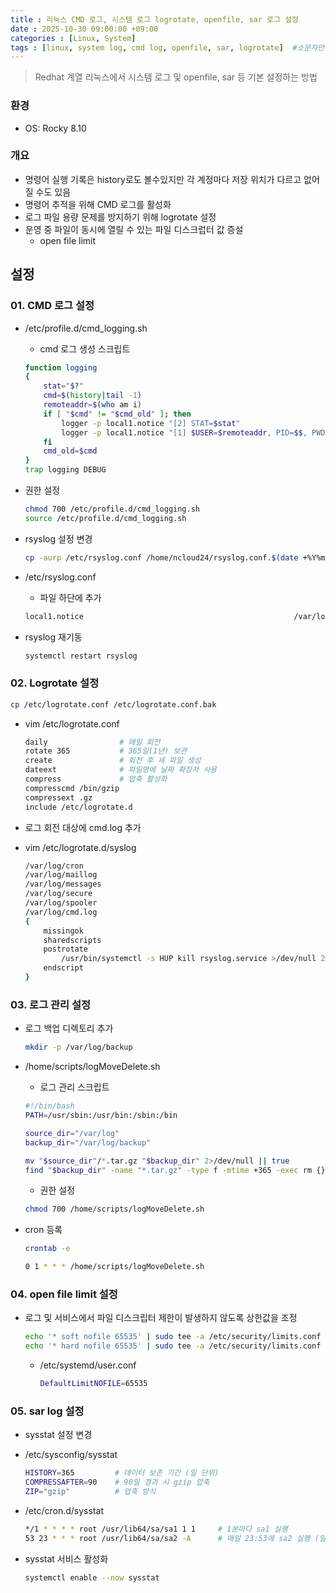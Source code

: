 ```yaml
---
title : 리눅스 CMD 로그, 시스템 로그 logrotate, openfile, sar 로그 설정
date : 2025-10-30 09:00:00 +09:00
categories : [Linux, System]
tags : [linux, system log, cmd log, openfile, sar, logrotate]  #소문자만 가능
---
```


> Redhat 계열 리눅스에서 시스템 로그 및 openfile, sar 등 기본 설정하는 방법
> 

### 환경

- OS: Rocky 8.10

### 개요

- 명령어 실행 기록은 history로도 볼수있지만 각 계정마다 저장 위치가 다르고 없어질 수도 있음
- 명령어 추적을 위해 CMD 로그를 활성화
- 로그 파일 용량 문제를 방지하기 위해 logrotate 설정
- 운영 중 파일이 동시에 열릴 수 있는 파일 디스크럽터 값 증설
    - open file limit

## 설정

### 01. CMD 로그 설정

- /etc/profile.d/cmd_logging.sh
    - cmd 로그 생성 스크립트
    
    ```bash
    function logging
    {
        stat="$?"
        cmd=$(history|tail -1)
        remoteaddr=$(who am i)
        if [ "$cmd" != "$cmd_old" ]; then
            logger -p local1.notice "[2] STAT=$stat"
            logger -p local1.notice "[1] $USER=$remoteaddr, PID=$$, PWD=$PWD, CMD=$cmd"
        fi
        cmd_old=$cmd
    }
    trap logging DEBUG
    ```
    
- 권한 설정
    
    ```bash
    chmod 700 /etc/profile.d/cmd_logging.sh
    source /etc/profile.d/cmd_logging.sh
    ```
    
- rsyslog 설정 변경
    
    ```bash
    cp -aurp /etc/rsyslog.conf /home/ncloud24/rsyslog.conf.$(date +%Y%m%d)
    ```
    
- /etc/rsyslog.conf
    - 파일 하단에 추가
    
    ```bash
    local1.notice                                               /var/log/cmd.log
    ```
    
- rsyslog 재기동
    
    ```bash
    systemctl restart rsyslog
    ```
    

### 02. Logrotate 설정

```bash
cp /etc/logrotate.conf /etc/logrotate.conf.bak
```

- vim /etc/logrotate.conf
    
    ```bash
    daily                # 매일 회전
    rotate 365           # 365일(1년) 보관
    create               # 회전 후 새 파일 생성
    dateext              # 파일명에 날짜 확장자 사용
    compress             # 압축 활성화
    compresscmd /bin/gzip
    compressext .gz
    include /etc/logrotate.d
    ```
    
- 로그 회전 대상에 cmd.log 추가
- vim /etc/logrotate.d/syslog
    
    ```bash
    /var/log/cron
    /var/log/maillog
    /var/log/messages
    /var/log/secure
    /var/log/spooler
    /var/log/cmd.log
    {
        missingok
        sharedscripts
        postrotate
            /usr/bin/systemctl -s HUP kill rsyslog.service >/dev/null 2>&1 || true
        endscript
    }
    ```
    

### 03. 로그 관리 설정

- 로그 백업 디렉토리 추가
    
    ```bash
    mkdir -p /var/log/backup
    ```
    
- /home/scripts/logMoveDelete.sh
    - 로그 관리 스크립트
    
    ```bash
    #!/bin/bash
    PATH=/usr/sbin:/usr/bin:/sbin:/bin
    
    source_dir="/var/log"
    backup_dir="/var/log/backup"
    
    mv "$source_dir"/*.tar.gz "$backup_dir" 2>/dev/null || true
    find "$backup_dir" -name "*.tar.gz" -type f -mtime +365 -exec rm {} \;
    ```
    
    - 권한 설정
    
    ```bash
    chmod 700 /home/scripts/logMoveDelete.sh
    ```
    
- cron 등록
    
    ```bash
    crontab -e
    
    0 1 * * * /home/scripts/logMoveDelete.sh
    ```
    

### 04. open file limit 설정

- 로그 및 서비스에서 파일 디스크립터 제한이 발생하지 않도록 상한값을 조정
    
    ```bash
    echo '* soft nofile 65535' | sudo tee -a /etc/security/limits.conf
    echo '* hard nofile 65535' | sudo tee -a /etc/security/limits.conf
    ```
    
    - /etc/systemd/user.conf
        
        ```bash
        DefaultLimitNOFILE=65535
        ```
        

### 05. sar log 설정

- sysstat 설정 변경
- /etc/sysconfig/sysstat
    
    ```bash
    HISTORY=365         # 데이터 보존 기간 (일 단위)
    COMPRESSAFTER=90    # 90일 경과 시 gzip 압축
    ZIP="gzip"          # 압축 방식
    ```
    
- /etc/cron.d/sysstat
    
    ```bash
    */1 * * * * root /usr/lib64/sa/sa1 1 1     # 1분마다 sa1 실행
    53 23 * * * root /usr/lib64/sa/sa2 -A      # 매일 23:53에 sa2 실행 (일간 요약)
    ```
    
- sysstat 서비스 활성화    
    
    ```bash
    systemctl enable --now sysstat
    ```